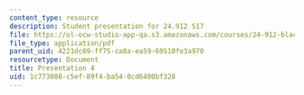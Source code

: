 ```yaml
---
content_type: resource
description: Student presentation for 24.912 S17
file: https://ol-ocw-studio-app-qa.s3.amazonaws.com/courses/24-912-black-matters-introduction-to-black-studies-spring-2017/1c773808c5ef89f4ba540cd6400bf328_MIT24_912S17_presentation_4.pdf
file_type: application/pdf
parent_uid: 4221dc69-ff75-ca0a-ea59-69510fe3a970
resourcetype: Document
title: Presentation 4
uid: 1c773808-c5ef-89f4-ba54-0cd6400bf328
---
```

